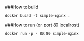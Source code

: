 ###How to build

```
docker build -t simple-nginx .
```

###How to run (on port 80 localhost)
```
docker run -p - 80:80 simple-nginx
```
